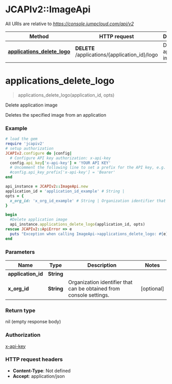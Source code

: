 # JCAPIv2::ImageApi

All URIs are relative to *https://console.jumpcloud.com/api/v2*

Method | HTTP request | Description
------------- | ------------- | -------------
[**applications_delete_logo**](ImageApi.md#applications_delete_logo) | **DELETE** /applications/{application_id}/logo | Delete application image

# **applications_delete_logo**
> applications_delete_logo(application_id, opts)

Delete application image

Deletes the specified image from an application

### Example
```ruby
# load the gem
require 'jcapiv2'
# setup authorization
JCAPIv2.configure do |config|
  # Configure API key authorization: x-api-key
  config.api_key['x-api-key'] = 'YOUR API KEY'
  # Uncomment the following line to set a prefix for the API key, e.g. 'Bearer' (defaults to nil)
  #config.api_key_prefix['x-api-key'] = 'Bearer'
end

api_instance = JCAPIv2::ImageApi.new
application_id = 'application_id_example' # String | 
opts = { 
  x_org_id: 'x_org_id_example' # String | Organization identifier that can be obtained from console settings.
}

begin
  #Delete application image
  api_instance.applications_delete_logo(application_id, opts)
rescue JCAPIv2::ApiError => e
  puts "Exception when calling ImageApi->applications_delete_logo: #{e}"
end
```

### Parameters

Name | Type | Description  | Notes
------------- | ------------- | ------------- | -------------
 **application_id** | **String**|  | 
 **x_org_id** | **String**| Organization identifier that can be obtained from console settings. | [optional] 

### Return type

nil (empty response body)

### Authorization

[x-api-key](../README.md#x-api-key)

### HTTP request headers

 - **Content-Type**: Not defined
 - **Accept**: application/json



